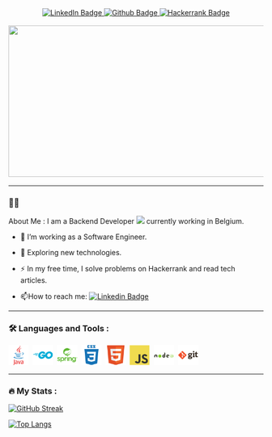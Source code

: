 



<div id="badges" align="center">
  <a href="https://www.linkedin.com/in/pavan-kumar-tulasi-79977870/">
    <img src="https://img.shields.io/badge/LinkedIn-blue?style=for-the-badge&logo=linkedin&logoColor=white" alt="LinkedIn Badge"/>
  </a>
  <a href="https://github.com/thulasipavankumar">
    <img src="https://img.shields.io/badge/github-black?style=for-the-badge&logo=github&logoColor=white" alt="Github Badge"/>
  </a>
  <a href="https://www.hackerrank.com/thulasipavan">
    <img src="https://shields.io/badge/hackerrank-green?style=for-the-badge&logo=hackerrank&logoColor=white" alt="Hackerrank Badge"/>
  </a>
</div>
<div align="center">
<img src="https://komarev.com/ghpvc/?username=thulasipavankumar&style=flat-square&color=blue" alt=""/>
 </div>
<div align="center">
  <img src="https://media2.giphy.com/media/MeJgB3yMMwIaHmKD4z/giphy.gif?cid=ecf05e47602bk2kn8z91rgdt781plmoxoxr6i4hla9xyawmb" width="600" height="300"/>
</div>

---

### :man_technologist: 
 About Me : I am a Backend Developer <img src="https://media.giphy.com/media/WUlplcMpOCEmTGBtBW/giphy.gif" width="30"> currently working in Belgium.
- :telescope: I’m working as a Software Engineer.

- :seedling: Exploring new technologies.

- :zap: In my free time, I solve problems on Hackerrank and read tech articles.

- :mailbox:How to reach me: [![Linkedin Badge](https://img.shields.io/badge/LinkedIn-blue?style=for-the-badge&logo=linkedin&logoColor=white)](https://www.linkedin.com/in/pavan-kumar-tulasi-79977870/)

---

### :hammer_and_wrench: Languages and Tools :
<div>
  <img src="https://github.com/devicons/devicon/blob/master/icons/java/java-original-wordmark.svg" title="Java" alt="Java" width="40" height="40"/>&nbsp;
  <img src="https://github.com/devicons/devicon/blob/master/icons/go/go-original-wordmark.svg" title="Go" alt="Go" width="40" height="40"/>&nbsp;
  <img src="https://github.com/devicons/devicon/blob/master/icons/spring/spring-original-wordmark.svg" title="Spring" alt="Spring" width="40" height="40"/>&nbsp;
  <img src="https://github.com/devicons/devicon/blob/master/icons/css3/css3-plain-wordmark.svg"  title="CSS3" alt="CSS" width="40" height="40"/>&nbsp;
  <img src="https://github.com/devicons/devicon/blob/master/icons/html5/html5-original.svg" title="HTML5" alt="HTML" width="40" height="40"/>&nbsp;
  <img src="https://github.com/devicons/devicon/blob/master/icons/javascript/javascript-original.svg" title="JavaScript" alt="JavaScript" width="40" height="40"/>&nbsp;
  <img src="https://github.com/devicons/devicon/blob/master/icons/nodejs/nodejs-original-wordmark.svg" title="NodeJS" alt="NodeJS" width="40" height="40"/>&nbsp;
  <img src="https://github.com/devicons/devicon/blob/master/icons/git/git-original-wordmark.svg" title="Git" **alt="Git" width="40" height="40"/>
</div>

---

### :fire: My Stats :

[![GitHub Streak](http://github-readme-streak-stats.herokuapp.com?user=thulasipavankumar&theme=dark&background=000000)](https://git.io/streak-stats)

[![Top Langs](https://github-readme-stats.vercel.app/api/top-langs/?username=thulasipavankumar&layout=compact&theme=vision-friendly-dark)](https://github.com/anuraghazra/github-readme-stats)
<!---
thulasipavankumar/thulasipavankumar is a ✨ special ✨ repository because its `README.md` (this file) appears on your GitHub profile.
You can click the Preview link to take a look at your changes.
--->
